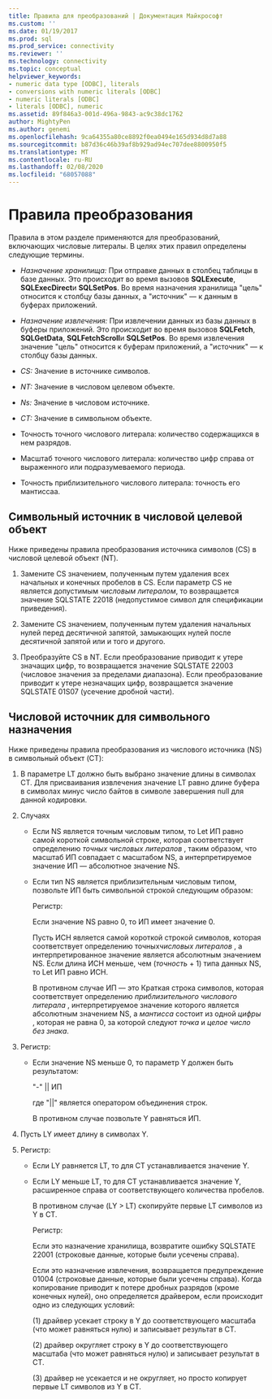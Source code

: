 ```yaml
---
title: Правила для преобразований | Документация Майкрософт
ms.custom: ''
ms.date: 01/19/2017
ms.prod: sql
ms.prod_service: connectivity
ms.reviewer: ''
ms.technology: connectivity
ms.topic: conceptual
helpviewer_keywords:
- numeric data type [ODBC], literals
- conversions with numeric literals [ODBC]
- numeric literals [ODBC]
- literals [ODBC], numeric
ms.assetid: 89f846a3-001d-496a-9843-ac9c38dc1762
author: MightyPen
ms.author: genemi
ms.openlocfilehash: 9ca64355a80ce8892f0ea0494e165d934d8d7a88
ms.sourcegitcommit: b87d36c46b39af8b929ad94ec707dee8800950f5
ms.translationtype: MT
ms.contentlocale: ru-RU
ms.lasthandoff: 02/08/2020
ms.locfileid: "68057088"
---
```

# <a name="rules-for-conversions"></a>Правила преобразования
Правила в этом разделе применяются для преобразований, включающих числовые литералы. В целях этих правил определены следующие термины.  
  
-   *Назначение хранилища:* При отправке данных в столбец таблицы в базе данных. Это происходит во время вызовов **SQLExecute**, **SQLExecDirect**и **SQLSetPos**. Во время назначения хранилища "цель" относится к столбцу базы данных, а "источник" — к данным в буферах приложений.  
  
-   *Назначение извлечения:* При извлечении данных из базы данных в буферы приложений. Это происходит во время вызовов **SQLFetch**, **SQLGetData**, **SQLFetchScroll**и **SQLSetPos**. Во время извлечения значение "цель" относится к буферам приложений, а "источник" — к столбцу базы данных.  
  
-   *CS:* Значение в источнике символов.  
  
-   *NT:* Значение в числовом целевом объекте.  
  
-   *Ns:* Значение в числовом источнике.  
  
-   *CT:* Значение в символьном объекте.  
  
-   Точность точного числового литерала: количество содержащихся в нем разрядов.  
  
-   Масштаб точного числового литерала: количество цифр справа от выраженного или подразумеваемого периода.  
  
-   Точность приблизительного числового литерала: точность его мантиссаа.  
  
## <a name="character-source-to-numeric-target"></a>Символьный источник в числовой целевой объект  
 Ниже приведены правила преобразования источника символов (CS) в числовой целевой объект (NT).  
  
1.  Замените CS значением, полученным путем удаления всех начальных и конечных пробелов в CS. Если параметр CS не является допустимым *числовым литералом*, то возвращается значение SQLSTATE 22018 (недопустимое символ для спецификации приведения).  
  
2.  Замените CS значением, полученным путем удаления начальных нулей перед десятичной запятой, замыкающих нулей после десятичной запятой или и того и другого.  
  
3.  Преобразуйте CS в NT. Если преобразование приводит к утере значащих цифр, то возвращается значение SQLSTATE 22003 (числовое значения за пределами диапазона). Если преобразование приводит к утере незначащих цифр, возвращается значение SQLSTATE 01S07 (усечение дробной части).  
  
## <a name="numeric-source-to-character-target"></a>Числовой источник для символьного назначения  
 Ниже приведены правила преобразования из числового источника (NS) в символьный объект (CT):  
  
1.  В параметре LT должно быть выбрано значение длины в символах CT. Для присваивания извлечения значение LT равно длине буфера в символах минус число байтов в символе завершения null для данной кодировки.  
  
2.  Случаях  
  
    -   Если NS является точным числовым типом, то Let ИП равно самой короткой символьной строке, которая соответствует определению *точных числовых литералов* , таким образом, что масштаб ИП совпадает с масштабом NS, а интерпретируемое значение ИП — абсолютное значение NS.  
  
    -   Если тип NS является приблизительным числовым типом, позвольте ИП быть символьной строкой следующим образом:  
  
         Регистр:  
  
         Если значение NS равно 0, то ИП имеет значение 0.  
  
         Пусть ИСН является самой короткой строкой символов, которая соответствует определению точных*числовых литералов* , а интерпретированное значение является абсолютным значением NS. Если длина ИСН меньше, чем (*точность* + 1) типа данных NS, то Let ИП равно ИСН.  
  
         В противном случае ИП — это Краткая строка символов, которая соответствует определению *приблизительного числового литерала* , интерпретируемое значение которого является абсолютным значением NS, а *мантисса* состоит из одной *цифры* , которая не равна 0, за которой следуют *точка* и *целое число без знака*.  
  
3.  Регистр:  
  
    -   Если значение NS меньше 0, то параметр Y должен быть результатом:  
  
         "-"  &#124;&#124; ИП  
  
         где "&#124;&#124;" является оператором объединения строк.  
  
         В противном случае позвольте Y равняться ИП.  
  
4.  Пусть LY имеет длину в символах Y.  
  
5.  Регистр:  
  
    -   Если LY равняется LT, то для CT устанавливается значение Y.  
  
    -   Если LY меньше LT, то для CT устанавливается значение Y, расширенное справа от соответствующего количества пробелов.  
  
         В противном случае (LY > LT) скопируйте первые LT символов из Y в CT.  
  
         Регистр:  
  
         Если это назначение хранилища, возвратите ошибку SQLSTATE 22001 (строковые данные, которые были усечены справа).  
  
         Если это назначение извлечения, возвращается предупреждение 01004 (строковые данные, которые были усечены справа). Когда копирование приводит к потере дробных разрядов (кроме конечных нулей), оно определяется драйвером, если происходит одно из следующих условий:  
  
         (1) драйвер усекает строку в Y до соответствующего масштаба (что может равняться нулю) и записывает результат в CT.  
  
         (2) драйвер округляет строку в Y до соответствующего масштаба (что может равняться нулю) и записывает результат в CT.  
  
         (3) драйвер не усекается и не округляет, но просто копирует первые LT символов из Y в CT.
